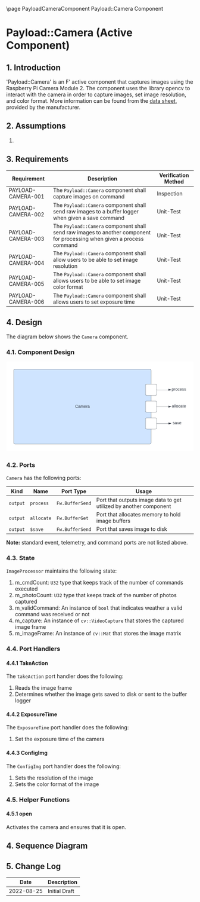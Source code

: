 \page PayloadCameraComponent Payload::Camera Component
# Payload::Camera (Active Component)

## 1. Introduction
'Payload::Camera' is an F' active component that captures images using the Raspberry Pi Camera Module 2. 
The component uses the library opencv to interact with the camera in order to capture images, set image resolution, and
color format.
More information can be found from the [data sheet](https://www.raspberrypi.com/documentation/accessories/camera.html#introducing-the-raspberry-pi-cameras),
provided by the manufacturer.

## 2. Assumptions
1. 

## 3. Requirements
| Requirement        | Description                                                                                                            | Verification Method |
|--------------------|------------------------------------------------------------------------------------------------------------------------|---------------------|
| PAYLOAD-CAMERA-001 | The `Payload::Camera` component shall capture images on command                                                        | Inspection          |
| PAYLOAD-CAMERA-002 | The `Payload::Camera` component shall send raw images to a buffer logger when given a save command                     | Unit-Test           |
| PAYLOAD-CAMERA-003 | The `Payload::Camera` component shall send raw images to another component for processing when given a process command | Unit-Test           |
| PAYLOAD-CAMERA-004 | The `Payload::Camera` component shall allow users to be able to set image resolution                                   | Unit-Test           |
| PAYLOAD-CAMERA-005 | The `Payload::Camera` component shall allows users to be able to set image color format                                | Unit-Test           |
| PAYLOAD-CAMERA-006 | The `Payload::Camera` component shall allows users to set exposure time                                                | Unit-Test           |

## 4. Design
The diagram below shows the `Camera` component.


### 4.1. Component Design

![camera design](img/camera.png)

### 4.2. Ports
`Camera` has the following ports:

| Kind            | Name              | Port Type       | Usage                                                             |
|-----------------|-------------------|-----------------|-------------------------------------------------------------------|
| `output`        | `process`         | `Fw.BufferSend` | Port that outputs image data to get utilized by another component |
| `output`        | `allocate`        | `Fw.BufferGet`  | Port that allocates memory to hold image buffers                  |
| `output`        | `$save`           | `Fw.BufferSend` | Port that saves image to disk                                     |
**Note:** standard event, telemetry, and command ports are not listed above.


### 4.3. State
`ImageProcessor` maintains the following state:
1. m_cmdCount: `U32` type that keeps track of the number of commands executed 
2. m_photoCount: `U32` type that keeps track of the number of photos captured 
3. m_validCommand: An instance of `bool` that indicates weather a valid command was received or not 
4. m_capture: An instance of `cv::VideoCapture` that stores the captured image frame
5. m_imageFrame: An instance of `cv::Mat` that stores the image matrix

### 4.4. Port Handlers

#### 4.4.1 TakeAction
The `takeAction` port handler does the following:
1. Reads the image frame
2. Determines whether the image gets saved to disk or sent to the buffer logger 

#### 4.4.2 ExposureTime
The `ExposureTime` port handler does the following:
1. Set the exposure time of the camera

#### 4.4.3 ConfigImg
The `ConfigImg` port handler does the following:
1. Sets the resolution of the image
2. Sets the color format of the image

### 4.5. Helper Functions

#### 4.5.1 open
Activates the camera and ensures that it is open.

## 4. Sequence Diagram


## 5. Change Log

| Date       | Description   |
|------------|---------------|
| 2022-08-25 | Initial Draft |